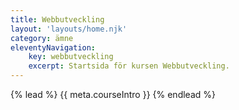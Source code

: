 ```yaml
---
title: Webbutveckling
layout: 'layouts/home.njk'
category: ämne
eleventyNavigation:
    key: webbutveckling
    excerpt: Startsida för kursen Webbutveckling.
---
```


{% lead %}
{{ meta.courseIntro }}
{% endlead %}
